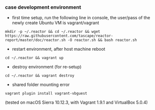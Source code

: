 ### case development environment

* first time setup, run the following line in console, the user/pass of the newly create Ubuntu VM is vagrant/vagrant

```
mkdir -p ~/.reactor && cd ~/.reactor && wget https://raw.githubusercontent.com/tascape/reactor-report/master/doc/reactor.sh -O reactor.sh && bash reactor.sh
```


* restart environment, after host machine reboot

```
cd ~/.reactor && vagrant up
```


* destroy environment (for re-setup)

```
cd ~/.reactor && vagrant destroy
```

* shared folder mounting error
```
vagrant plugin install vagrant-vbguest
```


(tested on macOS Sierra 10.12.3, with Vagrant 1.9.1 and VirtualBox 5.0.4)  
